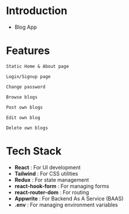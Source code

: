 # Introduction
* Blog App

# Features
```
Static Home & About page

Login/Signup page

Change password

Browse blogs

Post own blogs

Edit own blog

Delete own blogs
```

# Tech Stack
* **React** : For UI development
* **Tailwind** : For CSS utilities
* **Redux** : For state management
* **react-hook-form** : For managing forms
* **react-router-dom** : For routing
* **Appwrite** : For Backend As A Service (BAAS)
* **.env** : For managing environment variables